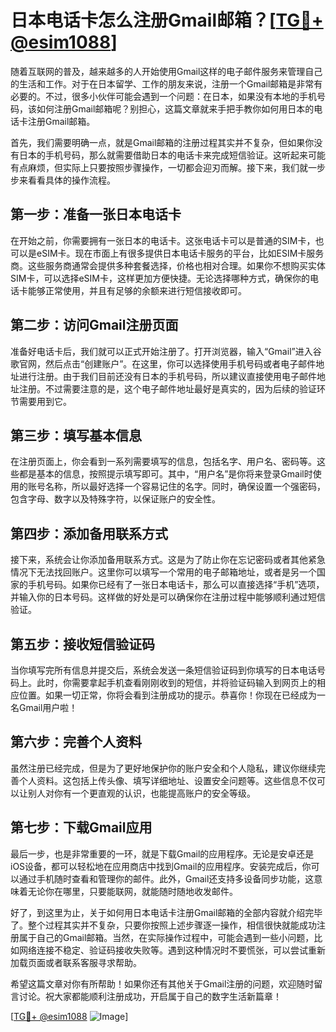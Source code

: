 # 日本电话卡怎么注册Gmail邮箱？[[TG💪+ @esim1088](https://t.me/s/esim1088)]

随着互联网的普及，越来越多的人开始使用Gmail这样的电子邮件服务来管理自己的生活和工作。对于在日本留学、工作的朋友来说，注册一个Gmail邮箱是非常有必要的。不过，很多小伙伴可能会遇到一个问题：在日本，如果没有本地的手机号码，该如何注册Gmail邮箱呢？别担心，这篇文章就来手把手教你如何用日本的电话卡注册Gmail邮箱。

首先，我们需要明确一点，就是Gmail邮箱的注册过程其实并不复杂，但如果你没有日本的手机号码，那么就需要借助日本的电话卡来完成短信验证。这听起来可能有点麻烦，但实际上只要按照步骤操作，一切都会迎刃而解。接下来，我们就一步步来看看具体的操作流程。

## 第一步：准备一张日本电话卡

在开始之前，你需要拥有一张日本的电话卡。这张电话卡可以是普通的SIM卡，也可以是eSIM卡。现在市面上有很多提供日本电话卡服务的平台，比如ESIM卡服务商。这些服务商通常会提供多种套餐选择，价格也相对合理。如果你不想购买实体SIM卡，可以选择eSIM卡，这样更加方便快捷。无论选择哪种方式，确保你的电话卡能够正常使用，并且有足够的余额来进行短信接收即可。

## 第二步：访问Gmail注册页面

准备好电话卡后，我们就可以正式开始注册了。打开浏览器，输入“Gmail”进入谷歌官网，然后点击“创建账户”。在这里，你可以选择使用手机号码或者电子邮件地址进行注册。由于我们目前还没有日本的手机号码，所以建议直接使用电子邮件地址注册。不过需要注意的是，这个电子邮件地址最好是真实的，因为后续的验证环节需要用到它。

## 第三步：填写基本信息

在注册页面上，你会看到一系列需要填写的信息，包括名字、用户名、密码等。这些都是基本的信息，按照提示填写即可。其中，“用户名”是你将来登录Gmail时使用的账号名称，所以最好选择一个容易记住的名字。同时，确保设置一个强密码，包含字母、数字以及特殊字符，以保证账户的安全性。

## 第四步：添加备用联系方式

接下来，系统会让你添加备用联系方式。这是为了防止你在忘记密码或者其他紧急情况下无法找回账户。这里你可以填写一个常用的电子邮箱地址，或者是另一个国家的手机号码。如果你已经有了一张日本电话卡，那么可以直接选择“手机”选项，并输入你的日本号码。这样做的好处是可以确保你在注册过程中能够顺利通过短信验证。

## 第五步：接收短信验证码

当你填写完所有信息并提交后，系统会发送一条短信验证码到你填写的日本电话号码上。此时，你需要拿起手机查看刚刚收到的短信，并将验证码输入到网页上的相应位置。如果一切正常，你将会看到注册成功的提示。恭喜你！你现在已经成为一名Gmail用户啦！

## 第六步：完善个人资料

虽然注册已经完成，但是为了更好地保护你的账户安全和个人隐私，建议你继续完善个人资料。这包括上传头像、填写详细地址、设置安全问题等。这些信息不仅可以让别人对你有一个更直观的认识，也能提高账户的安全等级。

## 第七步：下载Gmail应用

最后一步，也是非常重要的一环，就是下载Gmail的应用程序。无论是安卓还是iOS设备，都可以轻松地在应用商店中找到Gmail的应用程序。安装完成后，你可以通过手机随时查看和管理你的邮件。此外，Gmail还支持多设备同步功能，这意味着无论你在哪里，只要能联网，就能随时随地收发邮件。

好了，到这里为止，关于如何用日本电话卡注册Gmail邮箱的全部内容就介绍完毕了。整个过程其实并不复杂，只要你按照上述步骤逐一操作，相信很快就能成功注册属于自己的Gmail邮箱。当然，在实际操作过程中，可能会遇到一些小问题，比如网络连接不稳定、验证码接收失败等。遇到这种情况时不要慌张，可以尝试重新加载页面或者联系客服寻求帮助。

希望这篇文章对你有所帮助！如果你还有其他关于Gmail注册的问题，欢迎随时留言讨论。祝大家都能顺利注册成功，开启属于自己的数字生活新篇章！

[[TG💪+ @esim1088](https://t.me/s/esim1088) ![Image](https://i.postimg.cc/4NQfJmqS/Snipaste-2025-05-13-00-14-12.png)]